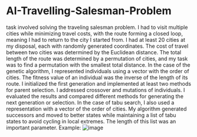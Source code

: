 # AI-Travelling-Salesman-Problem

task involved solving the traveling salesman problem. I had to visit multiple cities while minimizing travel costs, with the route forming a closed loop, meaning I had to return to the city I started from.
I had at least 20 cities at my disposal, each with randomly generated coordinates. The cost of travel between two cities was determined by the Euclidean distance. The total length of the route was determined by a permutation of cities, and my task was to find a permutation with the smallest total distance.
In the case of the genetic algorithm, I represented individuals using a vector with the order of cities. The fitness value of an individual was the inverse of the length of its route. I initialized the first generation and implemented at least two methods for parent selection. I addressed crossover and mutations of individuals. I evaluated the results and compared different methods for generating the next generation or selection.
In the case of tabu search, I also used a representation with a vector of the order of cities. My algorithm generated successors and moved to better states while maintaining a list of tabu states to avoid cycling in local extremes. The length of this list was an important parameter.
Example:
![image](https://github.com/user-attachments/assets/2e69f0c3-2acb-43e5-afae-3d6f8e277f5c)
